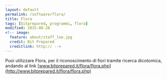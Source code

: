 ```yaml
---
layout: default
permalink: /software/flora/
title: Flora
tags: [bitprepared, programmi, flora]
modified: 2015-08-28
<!-- image:
  feature: about/staff_low.jpg
  credit: Bit Prepared
  creditlink: http:// -->
---
```


Puoi utilizzare Flora, per il riconoscimento di fiori tramite ricerca dicotomica, andando al link [www.bitprepared.it/flora/flora.php](http://www.bitprepared.it/flora/flora.php)  
